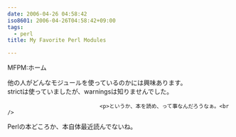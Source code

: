 ```yaml
---
date: 2006-04-26 04:58:42
iso8601: 2006-04-26T04:58:42+09:00
tags:
  - perl
title: My Favorite Perl Modules

---
```


<div class="entry-body">
                                 <p>MFPM:ホーム</p>

<p>他の人がどんなモジュールを使っているのかには興味あります。<br />
strictは使っていましたが、warningsは知りませんでした。</p>
                              
                                 <p>というか、本を読め、って事なんだろうなぁ。<br />
Perlの本どころか、本自体最近読んでないね。</p>
                              </div>
    	